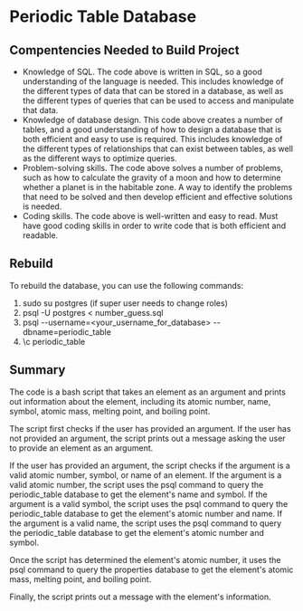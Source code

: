 # Periodic Table Database
## Compentencies Needed to Build Project
- Knowledge of SQL. The code above is written in SQL, so a good understanding of the language is needed. This includes knowledge of the different types of data that can be stored in a database, as well as the different types of queries that can be used to access and manipulate that data.
- Knowledge of database design. This code above creates a number of tables, and a good understanding of how to design a database that is both efficient and easy to use is required. This includes knowledge of the different types of relationships that can exist between tables, as well as the different ways to optimize queries.
- Problem-solving skills. The code above solves a number of problems, such as how to calculate the gravity of a moon and how to determine whether a planet is in the habitable zone. A way to identify the problems that need to be solved and then develop efficient and effective solutions is needed.
- Coding skills. The code above is well-written and easy to read. Must have good coding skills in order to write code that is both efficient and readable.

## Rebuild

To rebuild the database, you can use the following commands:

1. sudo su postgres (if super user needs to change roles)
2. psql -U postgres < number_guess.sql
3. psql --username=<your_username_for_database> --dbname=periodic_table
4. \c periodic_table

## Summary
The code is a bash script that takes an element as an argument and prints out information about the element, including its atomic number, name, symbol, atomic mass, melting point, and boiling point.

The script first checks if the user has provided an argument. If the user has not provided an argument, the script prints out a message asking the user to provide an element as an argument.

If the user has provided an argument, the script checks if the argument is a valid atomic number, symbol, or name of an element. If the argument is a valid atomic number, the script uses the psql command to query the periodic_table database to get the element's name and symbol. If the argument is a valid symbol, the script uses the psql command to query the periodic_table database to get the element's atomic number and name. If the argument is a valid name, the script uses the psql command to query the periodic_table database to get the element's atomic number and symbol.

Once the script has determined the element's atomic number, it uses the psql command to query the properties database to get the element's atomic mass, melting point, and boiling point.

Finally, the script prints out a message with the element's information.
